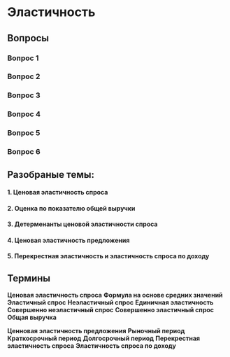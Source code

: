 
# Эластичность

## Вопросы 
### Вопрос 1

### Вопрос 2 

### Вопрос 3

### Вопрос 4 

### Вопрос 5
### Вопрос 6

## Разобраные темы:
#### 1.  Ценовая эластичность спроса
#### 2. Оценка по показателю общей выручки
#### 3. Детерменанты ценовой эластичности спроса
#### 4. Ценовая эластичность предложения
#### 5. Перекрестная эластичность и эластичность спроса по доходу

## Термины
**Ценовая эластичность спроса**
**Формула на основе средних значений**
**Эластичный спрос**
**Неэластичный спрос**
**Единичная эластичность**
**Совершенно неэластичный спрос**
**Совершенно эластичный спрос**
**Общая выручка**

**Ценновая эластичность предложения**
**Рыночный период**
**Краткосрочный период**
**Долгосрочный период**
**Перекрестная эластичность спроса**
**Эластичность спроса по доходу**